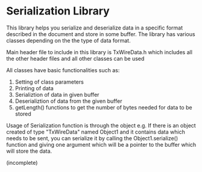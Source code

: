 # Serialization Library

This library helps you serialize and deserialize data in a specific format described in the document and store in some buffer. 
The library has various classes depending on the the type of data format. 

Main header file to include in this library is TxWireData.h which includes all the other header files and all other classes 
can be used

All classes have basic functionalities such as:
1. Setting of class parameters
2. Printing of data
3. Serializtion of data in given buffer
4. Deserializtion of data from the given buffer
5. getLength() functions to get the number of bytes needed for data to be stored

Usage of Serialization function is through the object e.g. If there is an object created of type "TxWireData" named Object1
and it contains data which needs to be sent, you can serialize it by calling the Object1.serialize() function and giving one 
argument which will be a pointer to the buffer which will store the data. 

(incomplete)
